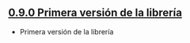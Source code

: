 ## [0.9.0 Primera versión de la librería](https://svrgitpub.sdos.es/iOS/SDOSFirebase/tree/v0.9.0)

- Primera versión de la librería
